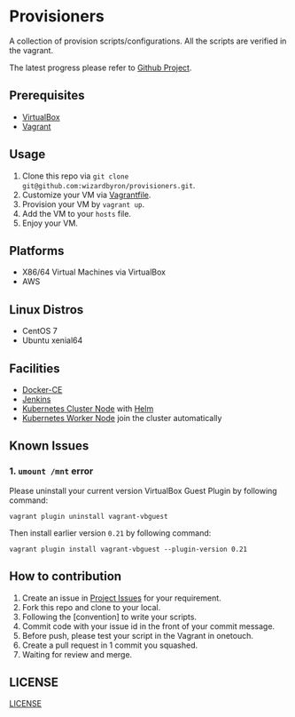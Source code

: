 # Provisioners

A collection of provision scripts/configurations. All the scripts are verified in the vagrant.

The latest progress please refer to [Github Project](https://github.com/wizardbyron/provisioners/projects/1).

## Prerequisites

* [VirtualBox](https://www.virtualbox.org/)
* [Vagrant](https://vagrantup.com/)

## Usage

1. Clone this repo via `git clone git@github.com:wizardbyron/provisioners.git`.
2. Customize your VM via [Vagrantfile](/Vagrantfile).
3. Provision your VM by `vagrant up`.
4. Add the VM to your `hosts` file.
5. Enjoy your VM.

## Platforms

* X86/64 Virtual Machines via VirtualBox
* AWS

## Linux Distros

* CentOS 7
* Ubuntu xenial64

## Facilities

* [Docker-CE](https://www.docker.com)
* [Jenkins](https://www.jenkins.io)
* [Kubernetes Cluster Node](https://kubernetes.io/docs/setup/production-environment/) with [Helm](https://helm.sh/)
* [Kubernetes Worker Node](https://kubernetes.io/docs/setup/production-environment/) join the cluster automatically

## Known Issues

### 1. `umount /mnt` error

Please uninstall your current version VirtualBox Guest Plugin by following command:

```vagrant plugin uninstall vagrant-vbguest```

Then install earlier version `0.21` by following command:

```vagrant plugin install vagrant-vbguest --plugin-version 0.21```

## How to contribution

1. Create an issue in [Project Issues](https://github.com/wizardbyron/provisioners/issues) for your requirement.
2. Fork this repo and clone to your local.
3. Following the [convention] to write your scripts.
4. Commit code with your issue id in the front of your commit message.
5. Before push, please test your script in the Vagrant in onetouch.
6. Create a pull request in 1 commit you squashed.
7. Waiting for review and merge.

## LICENSE

[LICENSE](/LICENSE)
